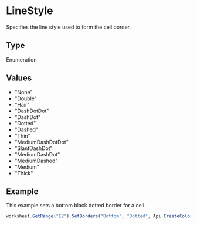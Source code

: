 # LineStyle

Specifies the line style used to form the cell border.

## Type

Enumeration

## Values

- "None"
- "Double"
- "Hair"
- "DashDotDot"
- "DashDot"
- "Dotted"
- "Dashed"
- "Thin"
- "MediumDashDotDot"
- "SlantDashDot"
- "MediumDashDot"
- "MediumDashed"
- "Medium"
- "Thick"


## Example

This example sets a bottom black dotted border for a cell.

```javascript
worksheet.GetRange("E2").SetBorders("Bottom", "Dotted", Api.CreateColorFromRGB(0, 0, 0));
```
